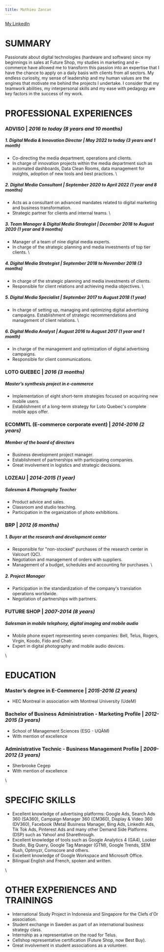 ```yaml
---
title: Mathieu Zancan
---
```

[My LinkedIn](https://www.linkedin.com/in/mathieu-zancan/)

# **SUMMARY**

Passionate about digital technologies (hardware and software) since my beginnings in sales at Future Shop, my studies in marketing and e-commerce have allowed me to transform this passion into an expertise that I have the chance to apply on a daily basis with clients from all sectors. My endless curiosity, my sense of leadership and my human values ​​are the engines that motivate me behind the projects I undertake. I consider that my teamwork abilities, my interpersonal skills and my ease with pedagogy are key factors in the success of my work.

# **PROFESSIONAL EXPERIENCES**

### **ADVISO** | *2016 to today (8 years and 10 months)*

##### 1. Digital Media & Innovation Director | May 2022 to today (3 years and 1 month)
- Co-directing the media department, operations and clients.
- In charge of innovation projects within the media department such as automated dashboards, Data Clean Rooms, data management for insights, adoption of new tools and best practices.
\
##### 2. Digital Media Consultant | September 2020 to April 2022 (1 year and 8 months)
- Acts as a consultant on advanced mandates related to digital marketing and business transformation.
- Strategic partner for clients and internal teams.
\
##### 3. Team Manager & Digital Media Strategist | December 2018 to August 2020 (1 year and 9 months)
- Manager of a team of nine digital media experts.
- In charge of the strategic planning and media investments of top tier clients.
\
##### 4. Digital Media Strategist | September 2018 to November 2018 (3 months)
- In charge of the strategic planning and media investments of clients.
- Responsible for client relations and achieving media objectives.
\
##### 5. Digital Media Specialist | September 2017 to August 2018 (1 year)
- In charge of setting up, managing and optimizing digital advertising campaigns.
Establishment of strategic recommendations and management of client relations.
\
##### 6. Digital Media Analyst | August 2016 to August 2017 (1 year and 1 month)
- In charge of the management and optimization of digital advertising campaigns.
- Responsible for client communications.

### **LOTO QUEBEC** | *2016 (3 months)*

##### Master’s synthesis project in e-commerce
- Implementation of eight short-term strategies focused on acquiring new mobile users.
- Establishment of a long-term strategy for Loto Quebec's complete mobile apps offer.

### **ECOMMTL (E-commerce corporate event)** | *2014-2016 (2 years)*

##### Member of the board of directors
- Business development project manager.
- Establishment of partnerships with participating companies.
- Great involvement in logistics and strategic decisions.

### **LOZEAU** | *2014-2015 (1 year)*

##### Salesman & Photography Teacher
- Product advice and sales.
- Classroom and studio teaching.
- Participation in the organization of photo exhibitions.

### **BRP** | *2012 (6 months)*

##### 1. Buyer at the research and development center
- Responsible for "non-stocked" purchases of the research center in Valcourt (QC).
- Negotiation and management of orders with suppliers.
- Management of a budget, schedules and accounting for purchases.
\
##### 2. Project Manager
- Participation in the standardization of the company's translation operations worldwide.
- Negotiation of partnerships with partners.

### **FUTURE SHOP** | *2007-2014 (8 years)*

##### Salesman in mobile telephony, digital imaging and mobile audio
- Mobile phone expert representing seven companies: Bell, Telus, Rogers, Virgin, Koodo, Fido and Chatr.
- Expert in digital photography and mobile audio devices.

\
# **EDUCATION**

### **Master’s degree in E-Commerce** | *2015-2016 (2 years)*
- HEC Montreal in association with Montreal University (UdeM)

### **Bachelor of Business Administration - Marketing Profile** | *2012-2015 (3 years)*
- School of Management Sciences (ESG - UQÀM)
- With mention of excellence

### **Administrative Technic - Business Management Profile** | *2009-2012 (3 years)*
- Sherbrooke Cegep
- With mention of excellence

\
# **SPECIFIC SKILLS**

- Excellent knowledge of advertising platforms: Google Ads, Search Ads 360 (SA360), Campaign Manager 360 (CM360), Display & Video 360 (DV360), Facebook (Meta) Business Manager, Bing Ads, LinkedIn Ads, Tik Tok Ads, Pinterest Ads and many other Demand Side Platforms (DSP) such as Yahoo! and Sharethrough.
- Excellent knowledge of tools such as Google Analytics 4 (GA4), Looker Studio, Big Query, Google Tag Manager (GTM), Google Trends, SEM Rush, Optmyzr, Comscore and others.
- Excellent knowledge of Google Workspace and Microsoft Office.
- Bilingual English and French, spoken and written.

\
# **OTHER EXPERIENCES AND TRAININGS**

- International Study Project in Indonesia and Singapore for the Clefs d'Or association.
- Student exchange in Sweden as part of an international business strategy class.
- Internship as a representative on the road for Telus.
- Cellshop representative certification (Future Shop, now Best Buy).
- Great involvement in student associations as a volunteer.






